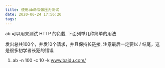 ```yaml
---
title: 使用ab命令做压力测试
date: 2020-06-24 17:56:20
tags:
---
```


ab 可以用来测试 HTTP 的负载, 下面列举几种简单的用法

发出总共100个，并发10个请求，并且保持长链接, 注意最后一定要以 / 结尾，这是很多初学者长犯的错误
1. ab -n 100 -c 10 -k www.baidu.com/